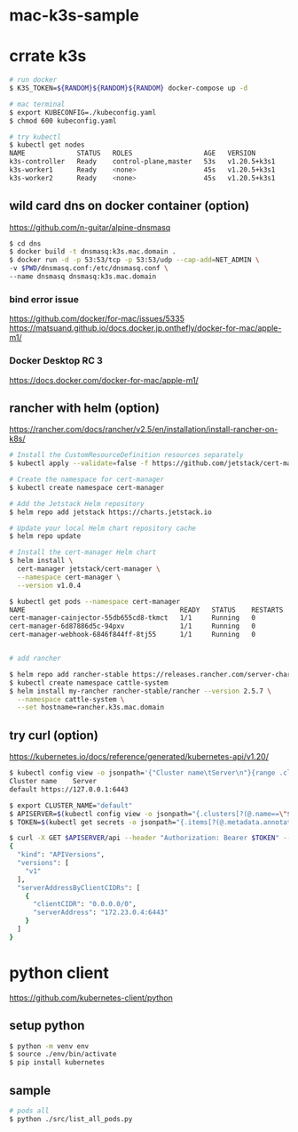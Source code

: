 # mac-k3s-sample

# crrate k3s

```bash
# run docker
$ K3S_TOKEN=${RANDOM}${RANDOM}${RANDOM} docker-compose up -d

# mac terminal
$ export KUBECONFIG=./kubeconfig.yaml
$ chmod 600 kubeconfig.yaml

# try kubectl
$ kubectl get nodes
NAME             STATUS   ROLES                  AGE   VERSION
k3s-controller   Ready    control-plane,master   53s   v1.20.5+k3s1
k3s-worker1      Ready    <none>                 45s   v1.20.5+k3s1
k3s-worker2      Ready    <none>                 45s   v1.20.5+k3s1

```

## wild card dns on docker container (option)

https://github.com/n-guitar/alpine-dnsmasq

```bash
$ cd dns
$ docker build -t dnsmasq:k3s.mac.domain .
$ docker run -d -p 53:53/tcp -p 53:53/udp --cap-add=NET_ADMIN \
-v $PWD/dnsmasq.conf:/etc/dnsmasq.conf \
--name dnsmasq dnsmasq:k3s.mac.domain
```

### bind error issue

https://github.com/docker/for-mac/issues/5335
https://matsuand.github.io/docs.docker.jp.onthefly/docker-for-mac/apple-m1/

### Docker Desktop RC 3

https://docs.docker.com/docker-for-mac/apple-m1/

## rancher with helm (option)

https://rancher.com/docs/rancher/v2.5/en/installation/install-rancher-on-k8s/

```bash
# Install the CustomResourceDefinition resources separately
$ kubectl apply --validate=false -f https://github.com/jetstack/cert-manager/releases/download/v1.0.4/cert-manager.crds.yaml

# Create the namespace for cert-manager
$ kubectl create namespace cert-manager

# Add the Jetstack Helm repository
$ helm repo add jetstack https://charts.jetstack.io

# Update your local Helm chart repository cache
$ helm repo update

# Install the cert-manager Helm chart
$ helm install \
  cert-manager jetstack/cert-manager \
  --namespace cert-manager \
  --version v1.0.4

$ kubectl get pods --namespace cert-manager
NAME                                       READY   STATUS    RESTARTS   AGE
cert-manager-cainjector-55db655cd8-tkmct   1/1     Running   0          22s
cert-manager-6d87886d5c-94pxv              1/1     Running   0          22s
cert-manager-webhook-6846f844ff-8tj55      1/1     Running   0          22s


# add rancher

$ helm repo add rancher-stable https://releases.rancher.com/server-charts/stable
$ kubectl create namespace cattle-system
$ helm install my-rancher rancher-stable/rancher --version 2.5.7 \
  --namespace cattle-system \
  --set hostname=rancher.k3s.mac.domain
```

## try curl (option)

https://kubernetes.io/docs/reference/generated/kubernetes-api/v1.20/

```bash
$ kubectl config view -o jsonpath='{"Cluster name\tServer\n"}{range .clusters[*]}{.name}{"\t"}{.cluster.server}{"\n"}{end}'
Cluster name    Server
default https://127.0.0.1:6443

$ export CLUSTER_NAME="default"
$ APISERVER=$(kubectl config view -o jsonpath="{.clusters[?(@.name==\"$CLUSTER_NAME\")].cluster.server}")
$ TOKEN=$(kubectl get secrets -o jsonpath="{.items[?(@.metadata.annotations['kubernetes\.io/service-account\.name']=='default')].data.token}"|base64 --decode)

$ curl -X GET $APISERVER/api --header "Authorization: Bearer $TOKEN" --insecure
{
  "kind": "APIVersions",
  "versions": [
    "v1"
  ],
  "serverAddressByClientCIDRs": [
    {
      "clientCIDR": "0.0.0.0/0",
      "serverAddress": "172.23.0.4:6443"
    }
  ]
}
```

# python client

https://github.com/kubernetes-client/python

## setup python

```bash
$ python -m venv env
$ source ./env/bin/activate
$ pip install kubernetes
```

## sample

```bash
# pods all
$ python ./src/list_all_pods.py
```
